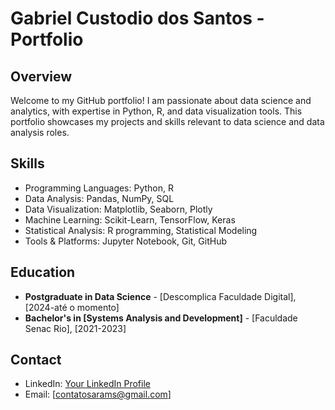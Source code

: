 # Gabriel Custodio dos Santos - Portfolio

## Overview
Welcome to my GitHub portfolio! I am passionate about data science and analytics, with expertise in Python, R, and data visualization tools. This portfolio showcases my projects and skills relevant to data science and data analysis roles.

## Skills
- Programming Languages: Python, R
- Data Analysis: Pandas, NumPy, SQL
- Data Visualization: Matplotlib, Seaborn, Plotly
- Machine Learning: Scikit-Learn, TensorFlow, Keras
- Statistical Analysis: R programming, Statistical Modeling
- Tools & Platforms: Jupyter Notebook, Git, GitHub

## Education
- **Postgraduate in Data Science** - [Descomplica Faculdade Digital], [2024-até o momento]
- **Bachelor's in [Systems Analysis and Development]** - [Faculdade Senac Rio], [2021-2023]

## Contact
- LinkedIn: [Your LinkedIn Profile](https://www.linkedin.com/in/gabrielsants/)
- Email: [contatosarams@gmail.com]
